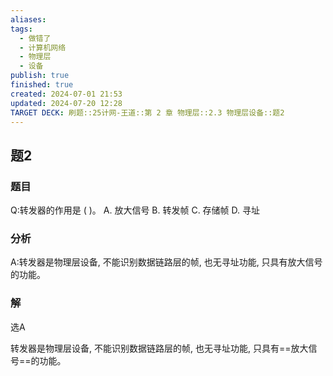 ```yaml
---
aliases: 
tags:
  - 做错了
  - 计算机网络
  - 物理层
  - 设备
publish: true
finished: true
created: 2024-07-01 21:53
updated: 2024-07-20 12:28
TARGET DECK: 刷题::25计网-王道::第 2 章 物理层::2.3 物理层设备::题2
---
```


## 题2
### 题目
Q:转发器的作用是 ( )。
A. 放大信号 B. 转发帧 C. 存储帧 D. 寻址
### 分析
A:转发器是物理层设备, 不能识别数据链路层的帧, 也无寻址功能, 只具有放大信号的功能。
### 解
选A
<!--ID: 1721475394747-->



转发器是物理层设备, 不能识别数据链路层的帧, 也无寻址功能, 只具有==放大信号==的功能。
<!--ID: 1721475394742-->
